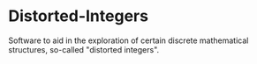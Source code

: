 # Distorted-Integers
Software to aid in the exploration of certain discrete mathematical structures, so-called "distorted integers".
